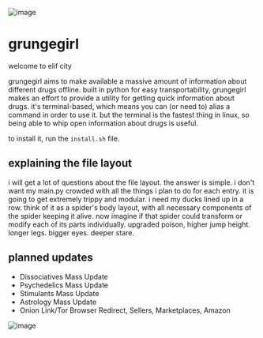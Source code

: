 ![image](https://user-images.githubusercontent.com/90430427/133154198-7da21197-0acb-43ac-8155-4d1edbcf3f02.png)

# grungegirl 

welcome to elif city

grungegirl aims to make available a massive amount of information about different drugs offline. built in python for easy transportability, grungegirl makes an effort to provide a utility for getting quick information about drugs. it's terminal-based, which means you can (or need to) alias a command in order to use it. but the terminal is the fastest thing in linux, so being able to whip open information about drugs is useful.

to install it, run the `install.sh` file.

## explaining the file layout

i will get a lot of questions about the file layout. the answer is simple. i don't want my main.py crowded with all the things i plan to do for each entry. it is going to get extremely trippy and modular. i need my ducks lined up in a row. think of it as a spider's body layout, with all necessary components of the spider keeping it alive. now imagine if that spider could transform or modify each of its parts individually. upgraded poison, higher jump height. longer legs. bigger eyes. deeper stare. 


## planned updates

- Dissociatives Mass Update
- Psychedelics Mass Update
- Stimulants Mass Update
- Astrology Mass Update
- Onion Link/Tor Browser Redirect, Sellers, Marketplaces, Amazon

![image](https://user-images.githubusercontent.com/90430427/133165416-e009fb21-b4ca-46e4-b3d2-1b61543a1a41.png)
